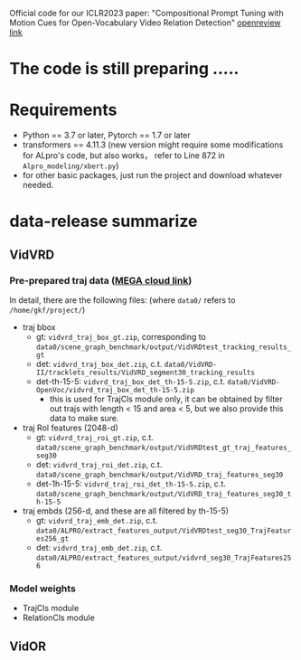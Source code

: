 Official code for our ICLR2023 paper: "Compositional Prompt Tuning with Motion Cues for Open-Vocabulary Video Relation Detection"
[openreview link](https://openreview.net/pdf?id=mE91GkXYipg) 

# The code is still preparing .....

# Requirements

- Python == 3.7 or later, Pytorch == 1.7 or later
- transformers == 4.11.3 (new version might require some modifications for ALpro's code, but also works， refer to Line 872 in `Alpro_modeling/xbert.py`) 
- for other basic packages, just run the project and download whatever needed.

# data-release summarize

## VidVRD
### Pre-prepared traj data ([MEGA cloud link](https://mega.nz/folder/AYBkxCaI#QCqV3cnIdY_9DXGUnCtSvA))

In detail, there are the following files: (where `data0/` refers to `/home/gkf/project/`)

- traj bbox 
    - gt: `vidvrd_traj_box_gt.zip`, corresponding to `data0/scene_graph_benchmark/output/VidVRDtest_tracking_results_gt`
    - det:  `vidvrd_traj_box_det.zip`, c.t. `data0/VidVRD-II/tracklets_results/VidVRD_segment30_tracking_results`
    - det-th-15-5:  `vidvrd_traj_box_det_th-15-5.zip`, c.t. `data0/VidVRD-OpenVoc/vidvrd_traj_box_det_th-15-5.zip`
        - this is used for TrajCls module only, it can be obtained by filter out trajs with length < 15 and area < 5, but we also provide this data to make sure.
- traj RoI features (2048-d)
    - gt: `vidvrd_traj_roi_gt.zip`, c.t. `data0/scene_graph_benchmark/output/VidVRDtest_gt_traj_features_seg30`
    - det:  `vidvrd_traj_roi_det.zip`, c.t. `data0/scene_graph_benchmark/output/VidVRD_traj_features_seg30`
    - det-1h-15-5: `vidvrd_traj_roi_det_th-15-5.zip`, c.t. `data0/scene_graph_benchmark/output/VidVRD_traj_features_seg30_th-15-5`
- traj embds (256-d, and these are all filtered by th-15-5)
    - gt:  `vidvrd_traj_emb_det.zip`, c.t. `data0/ALPRO/extract_features_output/VidVRDtest_seg30_TrajFeatures256_gt`
    - det:  `vidvrd_traj_emb_det.zip`, c.t. `data0/ALPRO/extract_features_output/vidvrd_seg30_TrajFeatures256`

### Model weights
- TrajCls module
- RelationCls module

## VidOR

